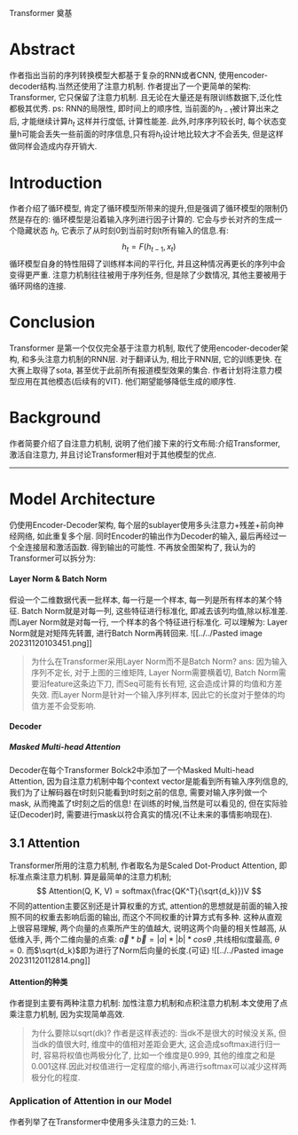 Transformer 奠基
# Abstract
作者指出当前的序列转换模型大都基于复杂的RNN或者CNN, 使用encoder-decoder结构.当然还使用了注意力机制.
作者提出了一个更简单的架构: Transformer, 它只保留了注意力机制.
且无论在大量还是有限训练数据下,泛化性都极其优秀.
	ps: RNN的局限性, 即时间上的顺序性, 当前面的$h_{t-1}$被计算出来之后, 才能继续计算$h_t$ 这样并行度低, 计算性能差. 此外,时序序列较长时, 每个状态变量h可能会丢失一些前面的时序信息,只有将$h_t$设计地比较大才不会丢失, 但是这样做同样会造成内存开销大.
# Introduction
作者介绍了循环模型, 肯定了循环模型所带来的提升,但是强调了循环模型的限制仍然是存在的:
	循环模型是沿着输入序列进行因子计算的. 它会与步长对齐的生成一个隐藏状态 $h_t$, 它表示了从时刻0到当前时刻t所有输入的信息.有:
$$ h_t = F(h_{t-1}, x_t)$$ 
	循环模型自身的特性阻碍了训练样本间的平行化, 并且这种情况再更长的序列中会变得更严重.
注意力机制往往被用于序列任务, 但是除了少数情况, 其他主要被用于循环网络的连接.

# Conclusion
Transformer 是第一个仅仅完全基于注意力机制, 取代了使用encoder-decoder架构, 和多头注意力机制的RNN层.
对于翻译认为, 相比于RNN层, 它的训练更快. 在大赛上取得了sota, 甚至优于此前所有报道模型效果的集合.
作者计划将注意力模型应用在其他模态(后续有的VIT). 他们期望能够降低生成的顺序性.

# Background
作者简要介绍了自注意力机制, 说明了他们接下来的行文布局:介绍Transformer, 激活自注意力, 并且讨论Transformer相对于其他模型的优点.

---
# Model Architecture
仍使用Encoder-Decoder架构, 每个层的sublayer使用多头注意力+残差+前向神经网络, 如此重复多个层. 同时Encoder的输出作为Decoder的输入, 最后再经过一个全连接层和激活函数. 得到输出的可能性.
不再放全图架构了, 我认为的Transformer可以拆分为:


#### Layer Norm & Batch Norm
假设一个二维数据代表一批样本, 每一行是一个样本, 每一列是所有样本的某个特征.
Batch Norm就是对每一列, 这些特征进行标准化, 即减去该列均值,除以标准差.
而Layer Norm就是对每一行, 一个样本的各个特征进行标准化.
可以理解为: Layer Norm就是对矩阵先转置, 进行Batch Norm再转回来.
![[../../Pasted image 20231120103451.png]]
> 为什么在Transformer采用Layer Norm而不是Batch Norm?
ans: 因为输入序列不定长, 对于上图的三维矩阵, Layer Norm需要横着切, Batch Norm需要沿feature这条边下刀, 而Seq可能有长有短, 这会造成计算的均值和方差失效. 而Layer Norm是针对一个输入序列样本, 因此它的长度对于整体的均值方差不会受影响.

#### Decoder
##### Masked Multi-head Attention
Decoder在每个Transformer Bolck2中添加了一个Masked Multi-head Attention, 因为自注意力机制中每个context vector是能看到所有输入序列信息的, 我们为了让解码器在t时刻只能看到t时刻之前的信息, 需要对输入序列做一个mask, 从而掩盖了t时刻之后的信息!
在训练的时候,当然是可以看见的, 但在实际验证(Decoder)时, 需要进行mask以符合真实的情况(不让未来的事情影响现在).
## 3.1 Attention
Transformer所用的注意力机制, 作者取名为是Scaled Dot-Product Attention, 即标准点乘注意力机制. 算是最简单的注意力机制;
$$ Attention(Q, K, V) =  softmax(\frac{QK^T}{\sqrt{d_k}})V $$
不同的attention主要区别还是计算权重的方式, attention的思想就是前面的输入按照不同的权重去影响后面的输出, 而这个不同权重的计算方式有多种.
这种从直观上很容易理解, 两个向量的点乘所产生的值越大, 说明这两个向量的相关性越高, 从低维入手, 两个二维向量的点乘: 
$\overrightarrow{a}*\overrightarrow{b}=|a|*|b|*cos\theta$ ,共线相似度最高, $\theta=0$.
而$\sqrt{d_k}$即为进行了Norm后向量的长度.(可证)
![[../../Pasted image 20231120112814.png]]
#### Attention的种类
作者提到主要有两种注意力机制: 加性注意力机制和点积注意力机制.本文使用了点乘注意力机制, 因为实现简单高效.

> 为什么要除以sqrt(dk)?
	作者是这样表述的: 当dk不是很大的时候没关系, 但当dk的值很大时, 维度中的值相对差距会更大, 这会造成softmax进行归一时, 容易将权值也两极分化了, 比如一个维度是0.999, 其他的维度之和是0.001这样.因此对权值进行一定程度的缩小,再进行softmax可以减少这样两极分化的程度.

### Application of Attention in our Model
作者列举了在Transformer中使用多头注意力的三处:
1. 
